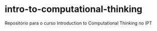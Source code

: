 # intro-to-computational-thinking
Repositório para o curso Introduction to Computational Thinking no IPT
